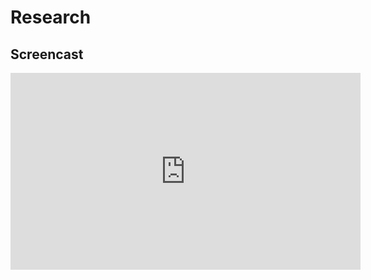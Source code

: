 # Research

## Screencast
<iframe width="560" height="315" src="https://www.youtube.com/embed/jKLPr-DHAxo" frameborder="0" allow="accelerometer; autoplay; clipboard-write; encrypted-media; gyroscope; picture-in-picture" allowfullscreen></iframe>
